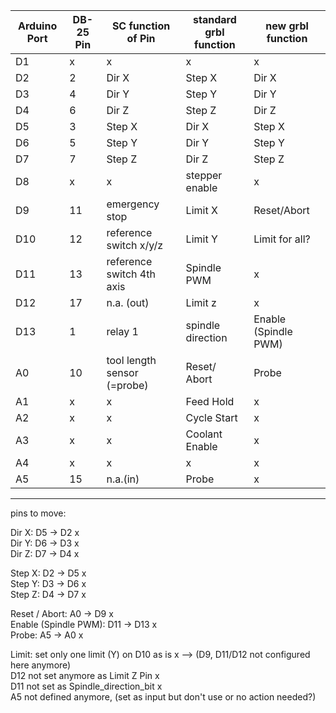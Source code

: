 
| Arduino Port | DB-25 Pin | SC function of Pin | standard grbl function | new grbl function |
| --- | --- | --- | --- | --- |
| D1 | x | x | x | x |
| D2 | 2 | Dir X | Step X | Dir X |
| D3 | 4 | Dir Y | Step Y| Dir Y |
| D4 | 6 | Dir Z | Step Z | Dir Z |
| D5 | 3 | Step X | Dir X | Step X |
| D6 | 5 | Step Y | Dir Y  | Step Y |
| D7 | 7 | Step Z | Dir Z | Step Z |
| D8 | x | x | stepper enable | x |
| D9 | 11 | emergency stop | Limit X | Reset/Abort |
| D10 | 12 | reference switch x/y/z | Limit Y | Limit for all? |
| D11 | 13 | reference switch 4th axis | Spindle PWM | x |
| D12 | 17 | n.a. (out) | Limit z | x |
| D13 | 1 | relay 1 | spindle direction | Enable (Spindle PWM) |
| A0 | 10 | tool length sensor (=probe) | Reset/ Abort | Probe |
| A1 | x | x | Feed Hold | x |
| A2 | x | x | Cycle Start | x |
| A3 | x | x | Coolant Enable | x |
| A4 | x | x | x | x |
| A5 | 15 | n.a.(in) | Probe | x |

***

pins to move:

Dir X: D5 -> D2 x  
Dir Y: D6 -> D3 x  
Dir Z: D7 -> D4 x  

Step X: D2 -> D5 x  
Step Y: D3 -> D6 x  
Step Z: D4 -> D7 x  

Reset / Abort: A0 -> D9 x  
Enable (Spindle PWM): D11 -> D13 x  
Probe: A5 -> A0 x  

Limit: set only one limit (Y) on D10 as is x --> (D9, D11/D12 not configured here anymore)  
D12 not set anymore as Limit Z Pin x  
D11 not set as Spindle_direction_bit x  
A5 not defined anymore, (set as input but don't use or no action needed?)
